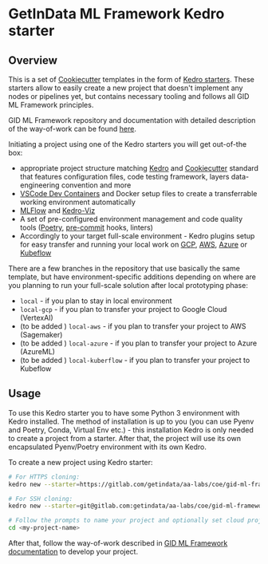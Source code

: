 # GetInData ML Framework Kedro starter

## Overview

This is a set of [Cookiecutter](https://www.cookiecutter.io/) templates in the form of [Kedro starters](https://kedro.readthedocs.io/en/0.18.0/get_started/starters.html). These starters allow to easily create a new project that doesn't implement any nodes or pipelines yet, but contains necessary tooling and follows all GID ML Framework principles.

GID ML Framework repository and documentation with detailed description of the way-of-work can be found [here](https://github.com/getindata/gid-ml-framework).

Initiating a project using one of the Kedro starters you will get out-of-the box:
* appropriate project structure matching [Kedro](https://kedro.org/) and [Cookiecutter](https://cookiecutter.readthedocs.io/en/stable/) standard that features configuration files, code testing framework, layers data-engineering convention and more
* [VSCode Dev Containers](https://code.visualstudio.com/docs/devcontainers/containers) and Docker setup files to create a transferrable working environment automatically
* [MLFlow](https://mlflow.org/) and [Kedro-Viz](https://kedro.readthedocs.io/en/stable/visualisation/kedro-viz_visualisation.html)
* A set of pre-configured environment management and code quality tools ([Poetry](https://python-poetry.org/), [pre-commit](https://pre-commit.com/) hooks, linters)
* Accordingly to your target full-scale environment - Kedro plugins setup for easy transfer and running your local work on [GCP](https://github.com/getindata/kedro-vertexai), [AWS](https://github.com/getindata/kedro-sagemaker),  [Azure](https://github.com/getindata/kedro-azureml) or [Kubeflow](https://github.com/getindata/kedro-kubeflow)

There are a few branches in the repository that use basically the same template, but have environment-specific additions depending on where are you planning to run your full-scale solution after local prototyping phase:
- `local` - if you plan to stay in local environment
- `local-gcp` - if you plan to transfer your project to Google Cloud (VertexAI)
- (to be added ) `local-aws` - if you plan to transfer your project to AWS (Sagemaker)
- (to be added ) `local-azure` - if you plan to transfer your project to Azure (AzureML)
- (to be added ) `local-kuberflow` - if you plan to transfer your project to Kubeflow

## Usage

To use this Kedro starter you to have some Python 3 environment with Kedro installed. The method of installation is up to you (you can use Pyenv and Poetry, Conda, Virtual Env etc.) - this installation Kedro is only needed to create a project from a starter. After that, the project will use its own encapsulated Pyenv/Poetry environment with its own Kedro.

To create a new project using Kedro starter:

```bash
# For HTTPS cloning:
kedro new --starter=https://gitlab.com/getindata/aa-labs/coe/gid-ml-framework-starter.git --checkout=<branch_name>

# For SSH cloning:
kedro new --starter=git@gitlab.com:getindata/aa-labs/coe/gid-ml-framework-starter.git  --checkout=<branch_name>

# Follow the prompts to name your project and optionally set cloud project details, then change directory into newly created project directory:
cd <my-project-name>
```

After that, follow the way-of-work described in [GID ML Framework documentation](https://github.com/getindata/gid-ml-framework) to develop your project.

